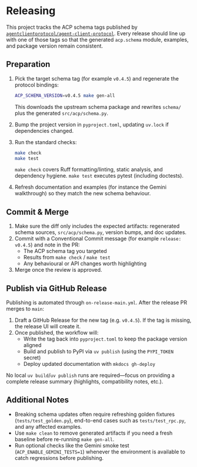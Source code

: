 # Releasing

This project tracks the ACP schema tags published by
[`agentclientprotocol/agent-client-protocol`](https://github.com/agentclientprotocol/agent-client-protocol).
Every release should line up with one of those tags so that the generated `acp.schema` module, examples, and package
version remain consistent.

## Preparation

1. Pick the target schema tag (for example `v0.4.5`) and regenerate the protocol bindings:

   ```bash
   ACP_SCHEMA_VERSION=v0.4.5 make gen-all
   ```

   This downloads the upstream schema package and rewrites `schema/` plus the generated `src/acp/schema.py`.

2. Bump the project version in `pyproject.toml`, updating `uv.lock` if dependencies changed.

3. Run the standard checks:

   ```bash
   make check
   make test
   ```

   `make check` covers Ruff formatting/linting, static analysis, and dependency hygiene.
   `make test` executes pytest (including doctests).

4. Refresh documentation and examples (for instance the Gemini walkthrough) so they match the new schema behaviour.

## Commit & Merge

1. Make sure the diff only includes the expected artifacts: regenerated schema sources, `src/acp/schema.py`, version bumps, and doc updates.
2. Commit with a Conventional Commit message (for example `release: v0.4.5`) and note in the PR:
   - The ACP schema tag you targeted
   - Results from `make check` / `make test`
   - Any behavioural or API changes worth highlighting
3. Merge once the review is approved.

## Publish via GitHub Release

Publishing is automated through `on-release-main.yml`. After the release PR merges to `main`:

1. Draft a GitHub Release for the new tag (e.g. `v0.4.5`). If the tag is missing, the release UI will create it.
2. Once published, the workflow will:
   - Write the tag back into `pyproject.toml` to keep the package version aligned
   - Build and publish to PyPI via `uv publish` (using the `PYPI_TOKEN` secret)
   - Deploy updated documentation with `mkdocs gh-deploy`

No local `uv build`/`uv publish` runs are required—focus on providing a complete release summary (highlights, compatibility notes, etc.).

## Additional Notes

- Breaking schema updates often require refreshing golden fixtures (`tests/test_golden.py`), end-to-end cases such as `tests/test_rpc.py`, and any affected examples.
- Use `make clean` to remove generated artifacts if you need a fresh baseline before re-running `make gen-all`.
- Run optional checks like the Gemini smoke test (`ACP_ENABLE_GEMINI_TESTS=1`) whenever the environment is available to catch regressions before publishing.

